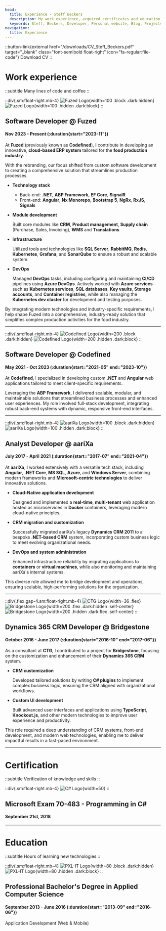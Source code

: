 ```yaml
---
head:
  title: Experience - Steff Beckers
  description: My work experience, acquired certificates and education. I'm a passionate developer with a strong focus on web development and DevOps. I thrive on learning and working with the latest technologies and frameworks to continuously grow my expertise. I enjoy collaborating as part of a team in an agile environment, where I can contribute to building impactful solutions. I'm detail-oriented, committed to getting things right, and understand that even the smallest details can make a big difference.
  keywords: Steff, Beckers, Developer, Personal website, Blog, Projects, Resume, CV, Work, Experience, Fuzed, Codefined, aariXa, CTG, Brigestone, PXL
navigation:
  title: Experience
---
```


::button-link{external href="/downloads/CV_Steff_Beckers.pdf" target="_blank" class="font-semibold float-right" icon="fa-regular:file-code"}
Download CV
::

# Work experience

::subtitle
Many lines of code and coffee
::

::div{.sm:float-right.mb-4}
![Fuzed Logo](/images/logos/fuzed-logo-black.svg){width=100 .block .dark:hidden}
![Fuzed Logo](/images/logos/fuzed-logo-white.svg){width=100 .hidden .dark:block}
::

## Software Developer @ Fuzed

#### Nov 2023 - Present (:duration{start="2023-11"})

At **Fuzed** (previously known as **Codefined**), I contribute in developing an innovative, **cloud-based ERP system** tailored for the **food production industry**.

With the rebranding, our focus shifted from custom software development to creating a comprehensive solution that streamlines production processes.

- **Technology stack**
  
  - Back-end: **.NET**, **ABP Framework**, **EF Core**, **SignalR**
  - Front-end: **Angular**, **Nx Monorepo**, **Bootstrap 5**, **NgRx**, **RxJS**, **Signals**

- **Module development**
  
  Built core modules like **CRM**, **Product management**, **Supply chain** (Purchase, Sales, Invoicing), **WMS** and **Translations**.

- **Infrastructure**

  Utilized tools and technologies like **SQL Server**, **RabbitMQ**, **Redis**, **Kubernetes**, **Grafana**, and **SonarQube** to ensure a robust and scalable system.

- **DevOps**
  
  Managed **DevOps** tasks, including configuring and maintaining **CI/CD** pipelines using **Azure DevOps**. Actively worked with **Azure services** such as **Kubernetes services**, **SQL databases**, **Key vaults**, **Storage accounts**, and **Container registries**, while also managing the **Kubernetes dev cluster** for development and testing purposes.

By integrating modern technologies and industry-specific requirements, I help shape Fuzed into a comprehensive, industry-ready solution that simplifies complex production activities for the food industry.

<hr />

::div{.sm:float-right.mb-4}
![Codefined Logo](/images/logos/codefined-logo-black.svg){width=200 .block .dark:hidden}
![Codefined Logo](/images/logos/codefined-logo-white.svg){width=200 .hidden .dark:block}
::

## Software Developer @ Codefined

#### May 2021 - Oct 2023 (:duration{start="2021-05" end="2023-10"})

At **Codefined**, I specialized in developing custom **.NET** and **Angular** web applications tailored to meet client-specific requirements.

Leveraging the **ABP Framework**, I delivered scalable, modular, and maintainable solutions that streamlined business processes and enhanced user experiences. My role involved full-stack development, integrating robust back-end systems with dynamic, responsive front-end interfaces.

<hr />

::div{.sm:float-right.mb-4}
![aariXa Logo](/images/logos/aarixa-logo-blue.png){width=100 .block .dark:hidden}
![aariXa Logo](/images/logos/aarixa-logo-white.png){width=100 .hidden .dark:block}
::

## Analyst Developer @ aariXa

#### July 2017 - April 2021 (:duration{start="2017-07" end="2021-04"})

At **aariXa**, I worked extensively with a versatile tech stack, including **Angular**, **.NET Core**, **MS SQL**, **Azure**, and **Windows Server**, combining modern frameworks and **Microsoft-centric technologies** to deliver innovative solutions.

- **Cloud-Native application development**
  
  Designed and implemented a **real-time**, **multi-tenant** web application hosted as microservices in **Docker** containers, leveraging modern cloud-native principles.

- **CRM migration and customization**
 
  Successfully migrated aariXa's legacy **Dynamics CRM 2011** to a bespoke **.NET-based CRM** system, incorporating custom business logic to meet evolving organizational needs.

- **DevOps and system administration**
 
  Enhanced infrastructure reliability by migrating applications to **containers** or **virtual machines**, while also monitoring and maintaining aariXa's internal systems.

This diverse role allowed me to bridge development and operations, ensuring scalable, high-performing solutions for the organization.

<hr />

::div{.flex.gap-4.sm:float-right.mb-4}
![CTG Logo](/images/logos/ctg-logo.gif){width=36 .flex}
![Bridgestone Logo](/images/logos/bridgestone-logo-black.png){width=200 .flex .dark:hidden .self-center}
![Bridgestone Logo](/images/logos/bridgestone-logo-white.png){width=200 .hidden .dark:flex .self-center}
::

## Dynamics 365 CRM Developer @ Bridgestone

#### October 2016 - June 2017 (:duration{start="2016-10" end="2017-06"})

As a consultant at **CTG**, I contributed to a project for **Bridgestone**, focusing on the customization and enhancement of their **Dynamics 365 CRM** system.

- **CRM customization**
  
  Developed tailored solutions by writing **C# plugins** to implement complex business logic, ensuring the CRM aligned with organizational workflows.

- **Custom UI development**
  
  Built advanced user interfaces and applications using **TypeScript**, **Knockout.js**, and other modern technologies to improve user experience and productivity.

This role required a deep understanding of CRM systems, front-end development, and modern web technologies, enabling me to deliver impactful results in a fast-paced environment.

<hr />

# Certification

::subtitle
Verification of knowledge and skills
::

::div{.sm:float-right.mb-4}
![C# Logo](/images/logos/csharp-logo.svg){width=50}
::

## Microsoft Exam 70-483 - Programming in C#

#### September 21st, 2018

<hr />

# Education

::subtitle
Hours of learning new technologies
::

::div{.sm:float-right.mb-4}
![PXL-IT Logo](/images/logos/pxl-it-logo-black.png){width=80 .block .dark:hidden}
![PXL-IT Logo](/images/logos/pxl-it-logo-white.png){width=80 .hidden .dark:block}
::

## Professional Bachelor's Degree in Applied Computer Science

#### September 2013 - June 2016 (:duration{start="2013-09" end="2016-06"})

Application Development (Web & Mobile)

